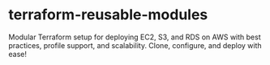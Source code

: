 # terraform-reusable-modules
Modular Terraform setup for deploying EC2, S3, and RDS on AWS with best practices, profile support, and scalability. Clone, configure, and deploy with ease!
